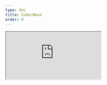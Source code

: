```yaml
---
type: doc
title: Cube/Wave
order: 8
---
```


<iframe class="editor" src="https://grimoiregl.github.io/grimoire.gl-example#example-008"></iframe>
